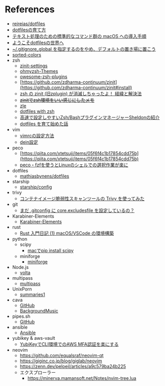 # References

- [reireias/dotfiles](https://github.com/reireias/dotfiles)
- [dotfilesの育て方](https://qiita.com/reireias/items/b33b5c824a56dc89e1f7)
- [テキスト処理のための標準的なコマンド群の macOS への導入手順](https://qiita.com/eumesy/items/3bb39fc783c8d4863c5f)
- [ようこそdotfilesの世界へ](https://qiita.com/yutkat/items/c6c7584d9795799ee164)
- [~/.gitignore_global を指定するのをやめ、デフォルトの置き場に置こう](https://zenn.dev/qnighy/articles/1a756f2857dc20)
- [sorted-colors](https://enes.in/sorted-colors/)
- zsh
  - [zinit-settings](https://ktrysmt.github.io/blog/switch-zgen-to-zinit/)
  - [ohmyzsh-Themes](https://github.com/ohmyzsh/ohmyzsh/wiki/Themes)
  - [owesome-zsh-plugins](https://github.com/unixorn/awesome-zsh-plugins)
  - [https://github.com/zdharma-continuum/zinit](https://github.com/zdharma-continuum/zinit#install)
  - [zsh の zinit (旧zplugin) が消滅しちゃったよ！ 経緯と解決法](https://qiita.com/taiyodayo/items/c1ebdc863e6baa18ea06)
  - [~~zinitでzsh環境をいい感じにしたメモ~~](https://qiita.com/crossroad0201/items/17270127732dc20fa8b2)
  - [zle](https://dev.classmethod.jp/articles/zsh-zle-introduction/)
  - [dotfiles with zsh](https://www.m3tech.blog/entry/dotfiles-bonsai)
  - [高速で設定しやすいZsh/BashプラグインマネージャーSheldonの紹介](https://zenn.dev/ganta/articles/e1e0746136ce67)
  - [dotfiles を育て始めた話](https://zenn.dev/simpleform_blog/articles/20241201-start_dotfiles)
- vim
  - [vimrcの設定方法](https://qiita.com/iwaseasahi/items/0b2da68269397906c14c)
  - [dein設定](https://knowledge.sakura.ad.jp/23248/)
- peco
  - [https://qiita.com/xtetsuji/items/05f6f4c1b17854cdd75b](https://qiita.com/xtetsuji/items/05f6f4c1b17854cdd75b)
  - [peco・fzfを使うとLinuxのシェルでの選択作業が楽に](https://www.kwbtblog.com/entry/2019/05/29/023911)
- dotfiles
  - [mathiasbynens/dotfiles](https://github.com/mathiasbynens/dotfiles)
- starship
  - [starship/config](https://starship.rs/config/)
- trivy
  - [コンテナイメージ脆弱性スキャンツールの Trivy を使ってみた](https://d2v.hatenablog.com/entry/2020/12/27/202211)
- git
  - [まだ .gitconfig に core.excludesfile を設定しているの？](https://qiita.com/ueokande/items/e0409219e7c68e4277b9)
- Karabiner-Elements
  - [Karabiner-Elements](https://karabiner-elements.pqrs.org/)
- rust
  - [Rust 入門日記 (1) macOS/VSCode の環境構築](https://chocoby.com/blog/2021/02/13/rust-memo-1)
- python
  - scipy
    - [macでpip install scipy](https://footprints.link/articles/ja/n-machida/pip-install-scipy-on-mac)
  - miniforge
    - [miniforge](https://github.com/conda-forge/miniforge)
- Node.js
  - [volta](https://github.com/volta-cli/volta)
- multipass
  - [multipass](https://qiita.com/notakaos/items/928987623fc61e815363)
- UnixPorn
  - [summaries1](http://neko-mac.blogspot.com/2022/04/unixporn.html)
- cava
  - [GitHub](https://github.com/karlstav/cava)
  - [BackgroundMusic](https://github.com/kyleneideck/BackgroundMusic)
- pipes.sh
  - [GitHub](https://github.com/pipeseroni/pipes.sh)
- ansible
  - [Ansible](https://tech.prog-8.com/entry/2021/12/19/setup-mac-ansible)
- yubikey & aws-vault
  - [YubiKeyでCLI環境でのAWS MFA認証を楽にする](https://zenn.dev/eviry/articles/0f448ab2edc87d)
- neovim
  - https://github.com/equalsraf/neovim-qt
  - https://giginc.co.jp/blog/giglab/neovim
  - https://zenn.dev/peloeil/articles/a9c579ba24b225
  - エクスプローラー
    - https://minerva.mamansoft.net/Notes/nvim-tree.lua

